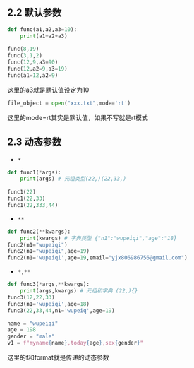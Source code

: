 ## 2.2 默认参数

```python
def func(a1,a2,a3=10):  
    print(a1+a2+a3)  
  
func(8,19)  
func(3,1,2)  
func(12,9,a3=90)  
func(12,a2=9,a3=19)  
func(a1=12,a2=9)
```
这里的a3就是默认值设定为10

```python
file_object = open("xxx.txt",mode='rt')
```
这里的mode=rt其实是默认值，如果不写就是rt模式

## 2.3 动态参数

-  `*`
```python
def func1(*args):  
    print(args) # 元组类型(22,)(22,33,)  
  
func1(22)  
func1(22,33)  
func1(22,333,44)
```

- `**`
```python
def func2(**kwargs):  
    print(kwargs) # 字典类型 {"n1":"wupeiqi","age":"18}  
func2(n1="wupeiqi")  
func2(n1="wupeiqi",age=19)  
func2(n1='wupeiqi',age=19,email="yjx806986756@gmail.com")
```

- `*,**`
```python
def func3(*args,**kwargs):  
    print(args,kwargs) # 元组和字典 (22,){}  
func3(12,22,33)  
func3(n1='wupeiqi',age=18)  
func3(22,33,44,n1='wupeiq',age=19)
```

```python
name = "wupeiqi"  
age = 198  
gender = "male"  
v1 = f"myname{name},today{age},sex{gender}"
```
这里的f和format就是传递的动态参数

